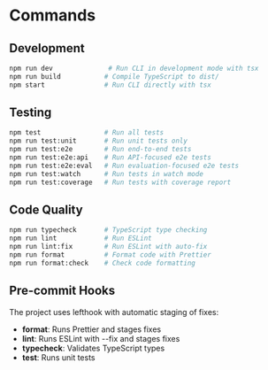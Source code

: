 # Commands

## Development

```bash
npm run dev              # Run CLI in development mode with tsx
npm run build           # Compile TypeScript to dist/
npm start               # Run CLI directly with tsx
```

## Testing

```bash
npm test                # Run all tests
npm run test:unit       # Run unit tests only
npm run test:e2e        # Run end-to-end tests
npm run test:e2e:api    # Run API-focused e2e tests
npm run test:e2e:eval   # Run evaluation-focused e2e tests
npm run test:watch      # Run tests in watch mode
npm run test:coverage   # Run tests with coverage report
```

## Code Quality

```bash
npm run typecheck       # TypeScript type checking
npm run lint            # Run ESLint
npm run lint:fix        # Run ESLint with auto-fix
npm run format          # Format code with Prettier
npm run format:check    # Check code formatting
```

## Pre-commit Hooks

The project uses lefthook with automatic staging of fixes:

- **format**: Runs Prettier and stages fixes
- **lint**: Runs ESLint with --fix and stages fixes
- **typecheck**: Validates TypeScript types
- **test**: Runs unit tests
